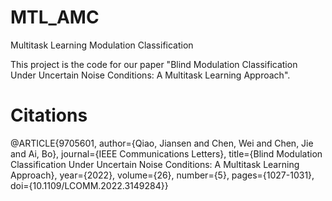 # MTL_AMC

Multitask Learning  Modulation Classification

This project is the code for our paper "Blind Modulation Classification Under Uncertain Noise Conditions: A Multitask Learning Approach".

# Citations

@ARTICLE{9705601,
  author={Qiao, Jiansen and Chen, Wei and Chen, Jie and Ai, Bo},
  journal={IEEE Communications Letters}, 
  title={Blind Modulation Classification Under Uncertain Noise Conditions: A Multitask Learning Approach}, 
  year={2022},
  volume={26},
  number={5},
  pages={1027-1031},
  doi={10.1109/LCOMM.2022.3149284}}




